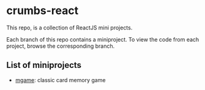 # crumbs-react

This repo, is a collection of ReactJS mini projects.

Each branch of this repo contains a miniproject. To view the code from each project, browse the corresponding branch.

## List of miniprojects

- [mgame](http://linktobranch): classic card memory game
